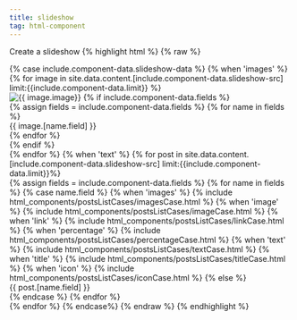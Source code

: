 ```yaml
---
title: slideshow
tag: html-component
---
```


Create a slideshow
{% highlight html %}
{% raw %}
<div id="{{ include.component-data.slideshow-id }}" class="owl-carousel" data-theme-slideshow="{{ include.component-data.theme }}"> 
   {% case include.component-data.slideshow-data %}
<!-- IMAGES -->
    {% when 'images' %}
         {% for image in site.data.content.[include.component-data.slideshow-src]  limit:{{include.component-data.limit}} %}        
   <!--    Group fields in one slideshow item -->
                      <div class="{{ include.component-data.class }}">
                        <img src="{{ image.image}}" alt="{{ image.image}}">    
                         <!-- Add extra fields -->
                         {% if include.component-data.fields %}
                            <div class="caption">
                             {% assign fields = include.component-data.fields %}
                             {% for name in fields  %}
                               <div class="{{ name.field }}">{{ image.[name.field] }}</div>
                                {% endfor %}
                            </div>
                         {% endif %}
                     </div>
            {% endfor %}
<!-- TEXT -->
     {% when 'text' %}
            {% for post in site.data.content.[include.component-data.slideshow-src]   limit:{{include.component-data.limit}}%}
<!--    Group fields in one slideshow item -->
               <div>
                  {% assign fields = include.component-data.fields %}
                  {% for name in fields  %}
                     <!--  Check what type of field we are prinitng -->
                   {% case name.field  %}
                        <!--  IMAGES FIELD    -->
                           <!--   Check if the field is more images -->    
                              {% when 'images' %}
                                {% include html_components/postsListCases/imagesCase.html %}
                           <!--   Check if the field is one images --> 
                              {% when 'image' %}
                                {% include html_components/postsListCases/imageCase.html %}
                           <!-- LINK  -->
                           <!--     Check if the field is about link  -->                  
                               {% when 'link' %}
                                {% include html_components/postsListCases/linkCase.html %}
                             <!--            PERCENTAGE -->
                              {% when 'percentage' %}
                                {% include html_components/postsListCases/percentageCase.html %}
                                  <!--   TEXT -->
                              {% when 'text' %}
                                {% include html_components/postsListCases/textCase.html %}
                                <!-- TITLE  -->
                           <!--     Check if the field is about title  -->                  
                              {% when 'title' %}
                                {% include html_components/postsListCases/titleCase.html %}
                                     <!-- ICON  -->
                           <!--     Check if the field is about title  -->                  
                              {% when 'icon' %}
                                {% include html_components/postsListCases/iconCase.html %}        
                              {% else %}
                              <!-- THE REST OF THE FIELDS -->
                              <!-- Print every field as separate div -->
                              <div class="{{name.field}}">{{ post.[name.field] }}</div>
                           <!--  End case of fields -->
                     {% endcase %}
                  {% endfor %}
               </div>
            {% endfor %}
      {% endcase%}    
{% endraw %}
{% endhighlight %}